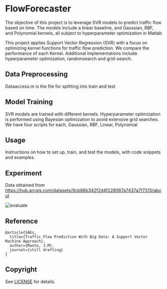 # FlowForecaster
The objective of this project is to leverage SVR models to predict traffic flow based on time. The models include a linear baseline, and Gaussian, RBF, and Polynomial kernels, all subject to hyperparameter optimization in Matlab

This project applies Support Vector Regression (SVR) with a focus on optimizing kernel functions for traffic flow prediction. We compare the performance of each Kernel. Additional implementations include hyperparameter optimization, randomsearch and grid-search. 

## Data Preprocessing
Dataaccess.m is the file for splitting into train and test

## Model Training
SVR models are trained with different kernels. Hyperparameter optimization is performed using Bayesian optimization to avoid extensive grid searches.
We have four scripts for each, Gaussian, RBF, Linear, Polynomial

## Usage
Instructions on how to set up, train, and test the models, with code snippets and examples.

## Experiment

Data obtained from 
https://hub.arcgis.com/datasets/9cb86b342f2d4f228067a7437a7f7313/about

![evaluate](/images/eva.png)

## Reference

	@article{SAEs,  
	  title={Traffic Flow Prediction With Big Data: A Support Vector Machine Approach},  
	  author={Manto, J.M},
	  journal={still drafting}
	}


## Copyright
See [LICENSE](LICENSE) for details.
